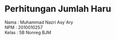 # Perhitungan Jumlah Haru
Nama  : Muhammad Nazri Asy`Ary <br/>
NPM   : 2010010257 <br/>
Kelas : 5B Nonreg BJM <br/>

